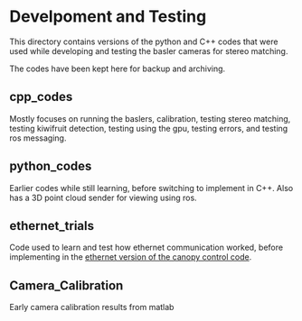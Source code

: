 # Develpoment and Testing
This directory contains versions of the python and C++ codes that were used while developing and testing the basler cameras for stereo matching.

The codes have been kept here for backup and archiving.

## cpp_codes
Mostly focuses on running the baslers, calibration, testing stereo matching, testing kiwifruit detection, testing using the gpu, testing errors, and testing ros messaging.

## python_codes
Earlier codes while still learning, before switching to implement in C++. Also has a 3D point cloud sender for viewing using ros.

## ethernet_trials
Code used to learn and test how ethernet communication worked, before implementing in the [ethernet version of the canopy control code](../Canopy_Control/Ethernet_Communication).

## Camera_Calibration
Early camera calibration results from matlab
